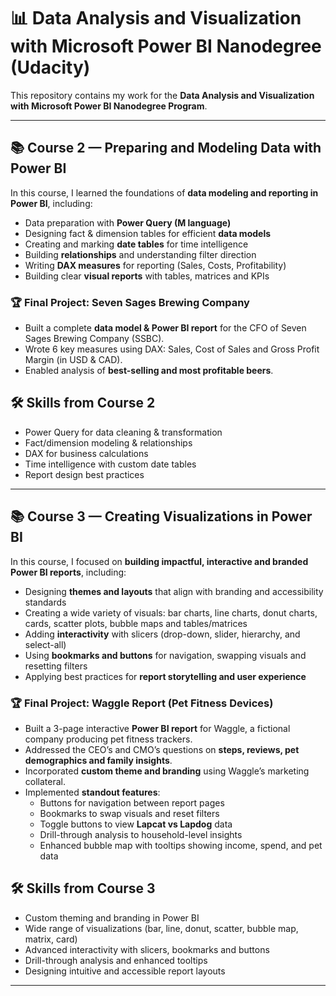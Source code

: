 # 📊 Data Analysis and Visualization with Microsoft Power BI Nanodegree (Udacity)

This repository contains my work for the **Data Analysis and Visualization with Microsoft Power BI Nanodegree Program**. 

---

## 📚 Course 2 — Preparing and Modeling Data with Power BI

In this course, I learned the foundations of **data modeling and reporting in Power BI**, including:  

- Data preparation with **Power Query (M language)**  
- Designing fact & dimension tables for efficient **data models**  
- Creating and marking **date tables** for time intelligence  
- Building **relationships** and understanding filter direction  
- Writing **DAX measures** for reporting (Sales, Costs, Profitability)  
- Building clear **visual reports** with tables, matrices and KPIs  

### 🏆 Final Project: Seven Sages Brewing Company  
- Built a complete **data model & Power BI report** for the CFO of Seven Sages Brewing Company (SSBC).  
- Wrote 6 key measures using DAX: Sales, Cost of Sales and Gross Profit Margin (in USD & CAD).  
- Enabled analysis of **best-selling and most profitable beers**.  

## 🛠 Skills from Course 2 
- Power Query for data cleaning & transformation  
- Fact/dimension modeling & relationships  
- DAX for business calculations  
- Time intelligence with custom date tables  
- Report design best practices  

---

## 📚 Course 3 — Creating Visualizations in Power BI

In this course, I focused on **building impactful, interactive and branded Power BI reports**, including:  

- Designing **themes and layouts** that align with branding and accessibility standards  
- Creating a wide variety of visuals: bar charts, line charts, donut charts, cards, scatter plots, bubble maps and tables/matrices  
- Adding **interactivity** with slicers (drop-down, slider, hierarchy, and select-all)  
- Using **bookmarks and buttons** for navigation, swapping visuals and resetting filters  
- Applying best practices for **report storytelling and user experience**  

### 🏆 Final Project: Waggle Report (Pet Fitness Devices)  
- Built a 3-page interactive **Power BI report** for Waggle, a fictional company producing pet fitness trackers.  
- Addressed the CEO’s and CMO’s questions on **steps, reviews, pet demographics and family insights**.  
- Incorporated **custom theme and branding** using Waggle’s marketing collateral.  
- Implemented **standout features**:  
  - Buttons for navigation between report pages  
  - Bookmarks to swap visuals and reset filters  
  - Toggle buttons to view **Lapcat vs Lapdog** data  
  - Drill-through analysis to household-level insights  
  - Enhanced bubble map with tooltips showing income, spend, and pet data  

## 🛠 Skills from Course 3  
- Custom theming and branding in Power BI  
- Wide range of visualizations (bar, line, donut, scatter, bubble map, matrix, card)  
- Advanced interactivity with slicers, bookmarks and buttons  
- Drill-through analysis and enhanced tooltips  
- Designing intuitive and accessible report layouts 

---

